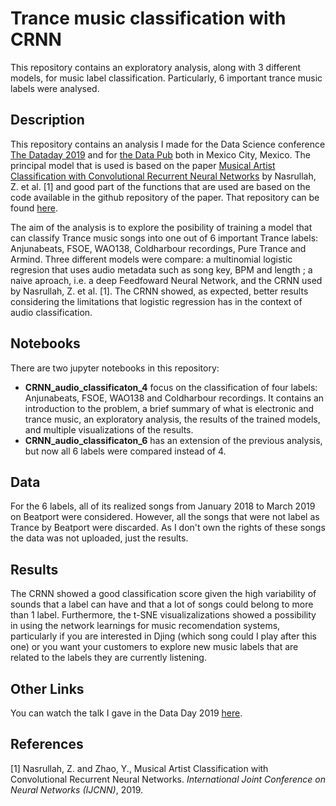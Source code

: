 # Trance music classification with CRNN
This repository contains an exploratory analysis, along with 3 different models, for music label classification. Particularly, 6 important trance music labels were analysed.

## Description

This repository contains an analysis I made for the Data Science conference [The Dataday 2019](https://sg.com.mx/dataday/) and for [the Data Pub](https://www.meetup.com/es/thedatapub/) both in Mexico City, Mexico. The principal model that is used is based on the paper [Musical Artist Classification with Convolutional Recurrent Neural Networks](https://www.researchgate.net/publication/330409573_Music_Artist_Classification_with_Convolutional_Recurrent_Neural_Networks) by Nasrullah, Z. et al. [1] and good part of the functions that are used are based on the code available in the github repository of the paper. That repository can be found [here](https://github.com/ZainNasrullah/music-artist-classification-crnn).

The aim of the analysis is to explore the posibility of training a model that can classify Trance music songs into one out of 6 important Trance labels: Anjunabeats, FSOE, WAO138, Coldharbour recordings, Pure Trance and Armind. Three different models were compare: a multinomial logistic regresion that uses audio metadata such as song key, BPM and length ; a naive aproach, i.e. a deep Feedfoward Neural Network, and the CRNN used by Nasrullah, Z. et al. [1]. The CRNN showed, as expected, better results considering the limitations that logistic regression has in the context of audio classification.

## Notebooks

There are two jupyter notebooks in this repository: 

* **CRNN_audio_classificaton_4** focus on the classification of four labels: Anjunabeats, FSOE, WAO138 and Coldharbour recordings. It contains an introduction to the problem, a brief summary of what is electronic and trance music, an exploratory analysis, the results of the trained models, and multiple visualizations of the results.
* **CRNN_audio_classificaton_6**  has an extension of the previous analysis, but now all 6 labels were compared instead of 4. 

## Data

For the 6 labels, all of its realized songs from January 2018 to March 2019 on Beatport were considered. However, all the songs that were not label as Trance by Beatport were discarded. As I don't own the rights of these songs the data was not uploaded, just the results.

## Results

The CRNN showed a good classification score given the high variability of sounds that a label can have and that a lot of songs could belong to more than 1 label. Furthermore, the t-SNE visualizalizations showed a possibility in using the network learnings for music recomendation systems, particularly if you are interested in Djing (which song could I play after this one) or you want your customers to explore new music labels that are related to the labels they are currently listening.

## Other Links

You can watch the talk I gave in the Data Day 2019 [here](https://www.youtube.com/watch?v=hWZheSer1PM&list=PLnLzwYW6HOC4G5QJ8pWY4WD6dFlGJR8lv&index=13).

## References

[1] Nasrullah, Z. and Zhao, Y., Musical Artist Classification with Convolutional Recurrent Neural Networks. *International Joint Conference on Neural Networks (IJCNN)*, 2019.